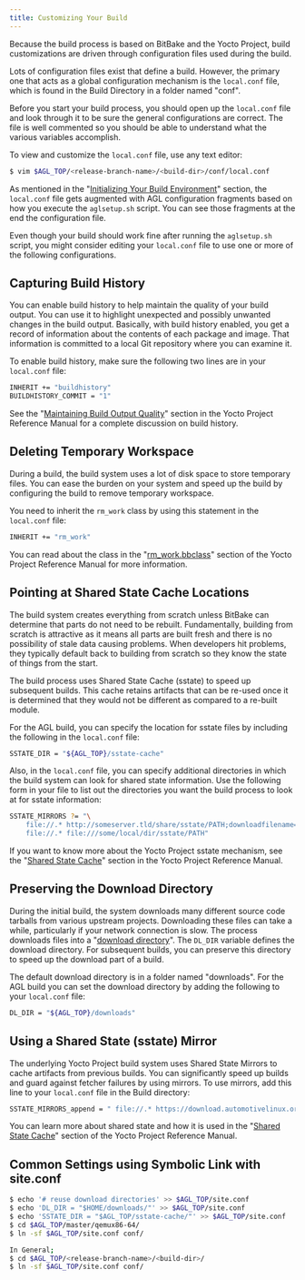 ```yaml
---
title: Customizing Your Build
---
```


Because the build process is based on BitBake and the Yocto Project,
build customizations are driven through configuration files used during
the build.

Lots of configuration files exist that define a build.
However, the primary one that acts as a global configuration mechanism is the
`local.conf` file, which is found in the Build Directory in a folder named "conf".

Before you start your build process, you should open up the `local.conf` file
and look through it to be sure the general configurations are correct.
The file is well commented so you should be able to understand what the
various variables accomplish.

To view and customize the `local.conf` file, use any text editor:

```sh
$ vim $AGL_TOP/<release-branch-name>/<build-dir>/conf/local.conf
```

As mentioned in the "[Initializing Your Build Environment](./3_Initializing_Your_Build_Environment.md)" section,
the `local.conf` file gets augmented with AGL configuration fragments based on
how you execute the `aglsetup.sh` script.
You can see those fragments at the end the configuration file.

Even though your build should work fine after running the `aglsetup.sh` script,
you might consider editing your `local.conf` file to use one or more of the
following configurations.

## Capturing Build History

You can enable build history to help maintain the quality of your build output.
You can use it to highlight unexpected and possibly unwanted changes in the build output.
Basically, with build history enabled, you get a record of information about the contents
of each package and image.
That information is committed to a local Git repository where you can examine it.

To enable build history, make sure the following two lines are in your
`local.conf` file:

```sh
INHERIT += "buildhistory"
BUILDHISTORY_COMMIT = "1"
```

See the
"[Maintaining Build Output Quality](https://www.yoctoproject.org/docs/3.1.2/ref-manual/ref-manual.html#maintaining-build-output-quality)"
section in the Yocto Project Reference Manual for a complete discussion on
build history.

## Deleting Temporary Workspace

During a build, the build system uses a lot of disk space to store temporary files.
You can ease the burden on your system and speed up the build by configuring the build
to remove temporary workspace.

You need to inherit the `rm_work` class by using this statement in the `local.conf` file:

```sh
INHERIT += "rm_work"
```

You can read about the class in the
"[rm_work.bbclass](https://www.yoctoproject.org/docs/3.1.2/ref-manual/ref-manual.html#ref-classes-rm-work)"
section of the Yocto Project Reference Manual for more information.

##  Pointing at Shared State Cache Locations

The build system creates everything from scratch unless BitBake can determine that parts do not need to be rebuilt. Fundamentally, building from scratch is attractive as it means all parts are built fresh and there is no possibility of stale data causing problems.
When developers hit problems, they typically default back to building from scratch so they know the state
of things from the start.

The build process uses Shared State Cache (sstate) to speed up subsequent builds.
This cache retains artifacts that can be re-used once it is determined that they
would not be different as compared to a re-built module.

For the AGL build, you can specify the location for sstate files by including the
following in the `local.conf` file:

```sh
SSTATE_DIR = "${AGL_TOP}/sstate-cache"
```

Also, in the `local.conf` file, you can specify additional directories in which the build
system can look for shared state information.
Use the following form in your file to list out the directories you want the build
process to look at for sstate information:

```sh
SSTATE_MIRRORS ?= "\
    file://.* http://someserver.tld/share/sstate/PATH;downloadfilename=PATH \n \
    file://.* file:///some/local/dir/sstate/PATH"
```

If you want to know more about the Yocto Project sstate mechanism, see the
"[Shared State Cache](https://www.yoctoproject.org/docs/3.1.2/ref-manual/ref-manual.html#shared-state-cache)"
section in the Yocto Project Reference Manual.

## Preserving the Download Directory

During the initial build, the system downloads many different source code tarballs
from various upstream projects.
Downloading these files can take a while, particularly if your network
connection is slow.
The process downloads files into a
"[download directory](https://www.yoctoproject.org/docs/3.1.2/ref-manual/ref-manual.html#var-DL_DIR)".
The `DL_DIR` variable defines the download directory.
For subsequent builds, you can preserve this directory to speed up the download
part of a build.

The default download directory is in a folder named "downloads".
For the AGL build you can set the download directory by adding the following to your
`local.conf` file:

```sh
DL_DIR = "${AGL_TOP}/downloads"
```

## Using a Shared State (sstate) Mirror

The underlying Yocto Project build system uses Shared State Mirrors to cache
artifacts from previous builds.
You can significantly speed up builds and guard against fetcher failures by
using mirrors.
To use mirrors, add this line to your `local.conf` file in the Build directory:

```sh
SSTATE_MIRRORS_append = " file://.* https://download.automotivelinux.org/sstate-mirror/master/${DEFAULTTUNE}/PATH \n "
```

You can learn more about shared state and how it is used in the
"[Shared State Cache](https://yoctoproject.org/docs/3.1.2/ref-manual/ref-manual.html#shared-state-cache)"
section of the Yocto Project Reference Manual.

## Common Settings using Symbolic Link with site.conf

```sh
$ echo '# reuse download directories' >> $AGL_TOP/site.conf
$ echo 'DL_DIR = "$HOME/downloads/"' >> $AGL_TOP/site.conf
$ echo 'SSTATE_DIR = "$AGL_TOP/sstate-cache/"' >> $AGL_TOP/site.conf
$ cd $AGL_TOP/master/qemux86-64/
$ ln -sf $AGL_TOP/site.conf conf/

In General;
$ cd $AGL_TOP/<release-branch-name>/<build-dir>/
$ ln -sf $AGL_TOP/site.conf conf/
```

